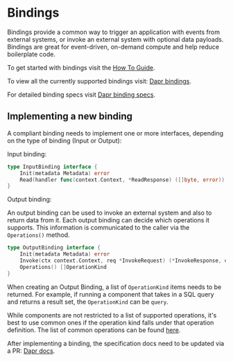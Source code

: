 # Bindings

Bindings provide a common way to trigger an application with events from external systems, or invoke an external system with optional data payloads.
Bindings are great for event-driven, on-demand compute and help reduce boilerplate code.

To get started with bindings visit the [How To Guide](https://docs.dapr.io/developing-applications/building-blocks/bindings/howto-bindings/).

To view all the currently supported bindings visit: [Dapr bindings](https://docs.dapr.io/operations/components/setup-bindings/supported-bindings/).

For detailed binding specs visit [Dapr binding specs](https://docs.dapr.io/operations/components/setup-bindings/supported-bindings/).

## Implementing a new binding

A compliant binding needs to implement one or more interfaces, depending on the type of binding (Input or Output):

Input binding:

```go
type InputBinding interface {
	Init(metadata Metadata) error
	Read(handler func(context.Context, *ReadResponse) ([]byte, error)) error
}
```

Output binding:

An output binding can be used to invoke an external system and also to return data from it.
Each output binding can decide which operations it supports. This information is communicated to the caller via the `Operations()` method.

```go
type OutputBinding interface {
	Init(metadata Metadata) error
	Invoke(ctx context.Context, req *InvokeRequest) (*InvokeResponse, error)
	Operations() []OperationKind
}
```

When creating an Output Binding, a list of `OperationKind` items needs to be returned.
For example, if running a component that takes in a SQL query and returns a result set, the `OperationKind` can be `query`.

While components are not restricted to a list of supported operations, it's best to use common ones if the operation kind falls under that operation definition.
The list of common operations can be found [here](./requests.go).

After implementing a binding, the specification docs need to be updated via a PR: [Dapr docs](https://docs.dapr.io/operations/components/setup-bindings/supported-bindings/).
